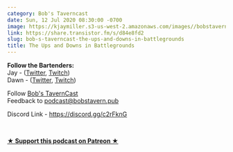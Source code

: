 ```yaml
---
category: Bob's Taverncast
date: Sun, 12 Jul 2020 08:30:00 -0700
image: https://kjaymiller.s3-us-west-2.amazonaws.com/images//bobstavern_256.jpg
link: https://share.transistor.fm/s/d84e8fd2
slug: bob-s-taverncast-the-ups-and-downs-in-battlegrounds
title: The Ups and Downs in Battlegrounds
---
```


<p><strong>Follow the Bartenders:<br /></strong>Jay - (<a href="https://twitter.com/kjaymiller">Twitter</a>, <a href="https://twitch.tv/kjaymiller">Twitch</a>)<br />Dawn - (<a href="https://twitter.com/dawniedk">Twitter</a>, <a href="https://twitch.tv/dragonriderdk">Twitch</a>)</p><p>Follow <a href="https://twitter.com/bobstavernhs">Bob's TavernCast</a><br />Feedback to <a href="mailto:podcast@bobstavern.pub">podcast@bobstavern.pub</a></p><p>Discord Link - <a href="https://discord.gg/c2rFknG">https://discord.gg/c2rFknG</a></p><p><br /></p><p><strong><a href="http://patreon.bobstavern.pub" rel="payment" title="★ Support this podcast on Patreon ★">★ Support this podcast on Patreon ★</a></strong></p>